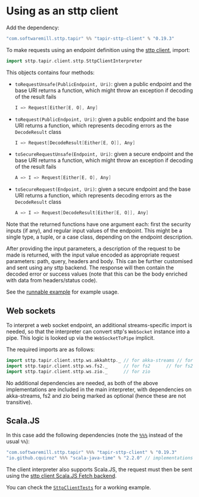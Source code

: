 # Using as an sttp client

Add the dependency:

```scala
"com.softwaremill.sttp.tapir" %% "tapir-sttp-client" % "0.19.3"
```

To make requests using an endpoint definition using the [sttp client](https://github.com/softwaremill/sttp), import:

```scala
import sttp.tapir.client.sttp.SttpClientInterpreter
```

This objects contains four methods:

 - `toRequestUnsafe(PublicEndpoint, Uri)`: given a public endpoint and the base URI returns a function, which might throw an exception if 
   decoding of the result fails
   ```scala
   I => Request[Either[E, O], Any]
   ```
 - `toRequest(PublicEndpoint, Uri)`: given a public endpoint and the base URI returns a function, which represents decoding errors as the `DecodeResult` 
   class
   ```scala
   I => Request[DecodeResult[Either[E, O]], Any]
   ```
 - `toSecureRequestUnsafe(Endpoint, Uri)`: given a secure endpoint and the base URI returns a function, which might throw an exception if
   decoding of the result fails
   ```scala
   A => I => Request[Either[E, O], Any]
   ```
 - `toSecureRequest(Endpoint, Uri)`: given a secure endpoint and the base URI returns a function, which represents decoding errors as the `DecodeResult`
   class
   ```scala
   A => I => Request[DecodeResult[Either[E, O]], Any]
   ```

Note that the returned functions have one argument each: first the security inputs (if any), and regular input values of the endpoint. This might be a
single type, a tuple, or a case class, depending on the endpoint description.

After providing the input parameters, a description of the request to be made is returned, with the input value
encoded as appropriate request parameters: path, query, headers and body. This can be further 
customised and sent using any sttp backend. The response will then contain the decoded error or success values
(note that this can be the body enriched with data from headers/status code).

See  the [runnable example](https://github.com/softwaremill/tapir/blob/master/examples/src/main/scala/sttp/tapir/examples/BooksExample.scala)
for example usage.

## Web sockets

To interpret a web socket endpoint, an additional streams-specific import is needed, so that the interpreter can
convert sttp's `WebSocket` instance into a pipe. This logic is looked up via the `WebSocketToPipe` implicit.

The required imports are as follows:

```scala
import sttp.tapir.client.sttp.ws.akkahttp._ // for akka-streams // for akka-streams
import sttp.tapir.client.sttp.ws.fs2._      // for fs2      // for fs2
import sttp.tapir.client.sttp.ws.zio._      // for zio
```

No additional dependencies are needed, as both of the above implementations are included in the main interpreter,
with dependencies on akka-streams, fs2 and zio being marked as optional (hence these are not transitive).

## Scala.JS

In this case add the following dependencies (note the [`%%%`](https://www.scala-js.org/doc/project/dependencies.html) 
instead of the usual `%%`):

```scala
"com.softwaremill.sttp.tapir" %%% "tapir-sttp-client" % "0.19.3"
"io.github.cquiroz" %%% "scala-java-time" % "2.2.0" // implementations of java.time classes for Scala.JS
```

The client interpreter also supports Scala.JS, the request must then be sent using the
[sttp client Scala.JS Fetch backend](https://sttp.softwaremill.com/en/latest/backends/javascript/fetch.html).

You can check the [`SttpClientTests`](https://github.com/softwaremill/tapir/blob/master/client/sttp-client/src/test/scalajs/sttp/tapir/client/sttp/SttpClientTests.scala) for a working example.

